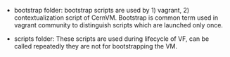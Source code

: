 - bootstrap folder: 
bootstrap scripts are used by 1) vagrant, 2) contextualization script of CernVM. Bootstrap is common term used in 
vagrant community to distinguish scripts which are launched only once.

- scripts folder:
These scripts are used during lifecycle of VF, can be called repeatedly they are not for bootstrapping the VM.
